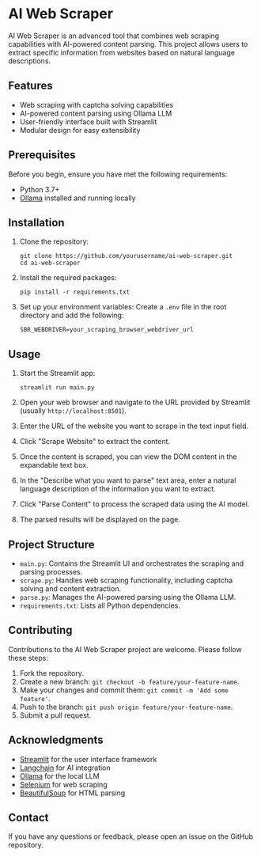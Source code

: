 # AI Web Scraper

AI Web Scraper is an advanced tool that combines web scraping capabilities with AI-powered content parsing. This project allows users to extract specific information from websites based on natural language descriptions.

## Features

- Web scraping with captcha solving capabilities
- AI-powered content parsing using Ollama LLM
- User-friendly interface built with Streamlit
- Modular design for easy extensibility

## Prerequisites

Before you begin, ensure you have met the following requirements:

- Python 3.7+
- [Ollama](https://ollama.ai/) installed and running locally

## Installation

1. Clone the repository:
   ```
   git clone https://github.com/yourusername/ai-web-scraper.git
   cd ai-web-scraper
   ```

2. Install the required packages:
   ```
   pip install -r requirements.txt
   ```

3. Set up your environment variables:
   Create a `.env` file in the root directory and add the following:
   ```
   SBR_WEBDRIVER=your_scraping_browser_webdriver_url
   ```

## Usage

1. Start the Streamlit app:
   ```
   streamlit run main.py
   ```

2. Open your web browser and navigate to the URL provided by Streamlit (usually `http://localhost:8501`).

3. Enter the URL of the website you want to scrape in the text input field.

4. Click "Scrape Website" to extract the content.

5. Once the content is scraped, you can view the DOM content in the expandable text box.

6. In the "Describe what you want to parse" text area, enter a natural language description of the information you want to extract.

7. Click "Parse Content" to process the scraped data using the AI model.

8. The parsed results will be displayed on the page.

## Project Structure

- `main.py`: Contains the Streamlit UI and orchestrates the scraping and parsing processes.
- `scrape.py`: Handles web scraping functionality, including captcha solving and content extraction.
- `parse.py`: Manages the AI-powered parsing using the Ollama LLM.
- `requirements.txt`: Lists all Python dependencies.

## Contributing

Contributions to the AI Web Scraper project are welcome. Please follow these steps:

1. Fork the repository.
2. Create a new branch: `git checkout -b feature/your-feature-name`.
3. Make your changes and commit them: `git commit -m 'Add some feature'`.
4. Push to the branch: `git push origin feature/your-feature-name`.
5. Submit a pull request.

## Acknowledgments

- [Streamlit](https://streamlit.io/) for the user interface framework
- [Langchain](https://python.langchain.com/) for AI integration
- [Ollama](https://ollama.ai/) for the local LLM
- [Selenium](https://www.selenium.dev/) for web scraping
- [BeautifulSoup](https://www.crummy.com/software/BeautifulSoup/) for HTML parsing

## Contact

If you have any questions or feedback, please open an issue on the GitHub repository.
 
